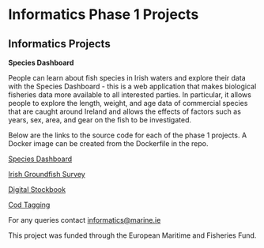   <h1>Informatics Phase 1 Projects</h1>
  <p><b><h2>Informatics Projects</h2></b></p>
  <p><b>Species Dashboard</b></p>
  <p>People can learn about fish species in Irish waters and explore their data with the Species Dashboard - this is a web application that makes biological fisheries data more available to all interested parties. In particular, it allows people to explore the length, weight, and age data of commercial species that are caught around Ireland and allows the effects of factors such as years, sex, area, and gear on the fish to be investigated.</p>
  <p>Below are the links to the source code for each of the phase 1 projects.  A Docker image can be created from the Dockerfile in the repo. </p>
  <p><a href="https://github.com/IrishMarineInstitute/speciesdash">Species Dashboard</a></p>
  <p><a href="https://github.com/IrishMarineInstitute/igfs-data-explorer">Irish Groundfish Survey</a></p>
  <p><a href="https://github.com/IrishMarineInstitute/digital-stockbook">Digital Stockbook</a></p>
  <p><a href="https://github.com/IrishMarineInstitute/cod-tagging">Cod Tagging</a></p>
  

For any queries contact <informatics@marine.ie>
 <p>This project was funded through the European Maritime and Fisheries Fund.</p> 

